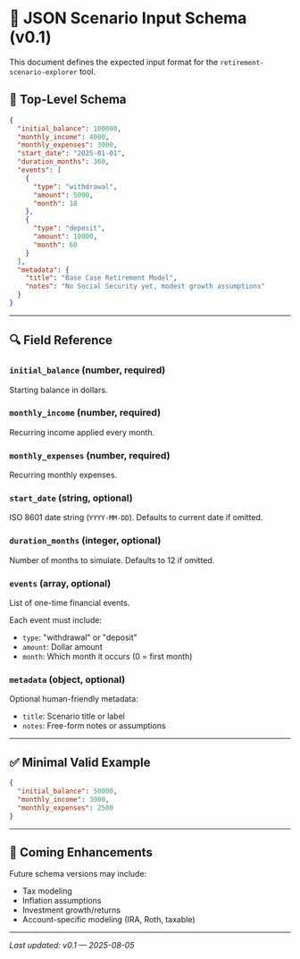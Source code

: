 # 📄 JSON Scenario Input Schema (v0.1)

This document defines the expected input format for the `retirement-scenario-explorer` tool.

## 🧾 Top-Level Schema

```json
{
  "initial_balance": 100000,
  "monthly_income": 4000,
  "monthly_expenses": 3000,
  "start_date": "2025-01-01",
  "duration_months": 360,
  "events": [
    {
      "type": "withdrawal",
      "amount": 5000,
      "month": 18
    },
    {
      "type": "deposit",
      "amount": 10000,
      "month": 60
    }
  ],
  "metadata": {
    "title": "Base Case Retirement Model",
    "notes": "No Social Security yet, modest growth assumptions"
  }
}
```

---

## 🔍 Field Reference

### `initial_balance` (number, required)

Starting balance in dollars.

### `monthly_income` (number, required)

Recurring income applied every month.

### `monthly_expenses` (number, required)

Recurring monthly expenses.

### `start_date` (string, optional)

ISO 8601 date string (`YYYY-MM-DD`). Defaults to current date if omitted.

### `duration_months` (integer, optional)

Number of months to simulate. Defaults to 12 if omitted.

### `events` (array, optional)

List of one-time financial events.

Each event must include:

* `type`: "withdrawal" or "deposit"
* `amount`: Dollar amount
* `month`: Which month it occurs (0 = first month)

### `metadata` (object, optional)

Optional human-friendly metadata:

* `title`: Scenario title or label
* `notes`: Free-form notes or assumptions

---

## ✅ Minimal Valid Example

```json
{
  "initial_balance": 50000,
  "monthly_income": 3000,
  "monthly_expenses": 2500
}
```

---

## 🚧 Coming Enhancements

Future schema versions may include:

* Tax modeling
* Inflation assumptions
* Investment growth/returns
* Account-specific modeling (IRA, Roth, taxable)

---

*Last updated: v0.1 — 2025-08-05*
